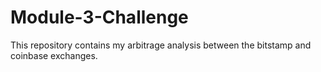# Module-3-Challenge

This repository contains my arbitrage analysis between the bitstamp and coinbase exchanges.
